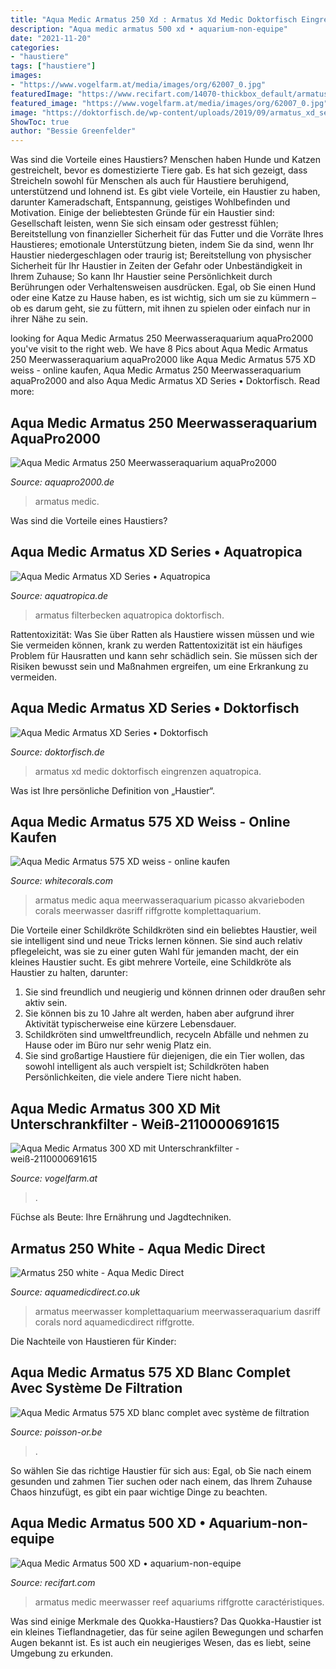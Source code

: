 ```yaml
---
title: "Aqua Medic Armatus 250 Xd : Armatus Xd Medic Doktorfisch Eingrenzen Aquatropica"
description: "Aqua medic armatus 500 xd • aquarium-non-equipe"
date: "2021-11-20"
categories:
- "haustiere"
tags: ["haustiere"]
images:
- "https://www.vogelfarm.at/media/images/org/62007_0.jpg"
featuredImage: "https://www.recifart.com/14070-thickbox_default/armatus-500-xd.jpg"
featured_image: "https://www.vogelfarm.at/media/images/org/62007_0.jpg"
image: "https://doktorfisch.de/wp-content/uploads/2019/09/armatus_xd_serie_65cm_deep.png"
ShowToc: true
author: "Bessie Greenfelder"
---
```



Was sind die Vorteile eines Haustiers?
Menschen haben Hunde und Katzen gestreichelt, bevor es domestizierte Tiere gab. Es hat sich gezeigt, dass Streicheln sowohl für Menschen als auch für Haustiere beruhigend, unterstützend und lohnend ist. Es gibt viele Vorteile, ein Haustier zu haben, darunter Kameradschaft, Entspannung, geistiges Wohlbefinden und Motivation. Einige der beliebtesten Gründe für ein Haustier sind: Gesellschaft leisten, wenn Sie sich einsam oder gestresst fühlen; Bereitstellung von finanzieller Sicherheit für das Futter und die Vorräte Ihres Haustieres; emotionale Unterstützung bieten, indem Sie da sind, wenn Ihr Haustier niedergeschlagen oder traurig ist; Bereitstellung von physischer Sicherheit für Ihr Haustier in Zeiten der Gefahr oder Unbeständigkeit in Ihrem Zuhause; So kann Ihr Haustier seine Persönlichkeit durch Berührungen oder Verhaltensweisen ausdrücken. Egal, ob Sie einen Hund oder eine Katze zu Hause haben, es ist wichtig, sich um sie zu kümmern – ob es darum geht, sie zu füttern, mit ihnen zu spielen oder einfach nur in ihrer Nähe zu sein.

	

		
looking for Aqua Medic Armatus 250 Meerwasseraquarium aquaPro2000 you've visit to the right web. We have 8 Pics about Aqua Medic Armatus 250 Meerwasseraquarium aquaPro2000 like Aqua Medic Armatus 575 XD weiss - online kaufen, Aqua Medic Armatus 250 Meerwasseraquarium aquaPro2000 and also Aqua Medic Armatus XD Series • Doktorfisch. Read more:
		
    
## Aqua Medic Armatus 250 Meerwasseraquarium AquaPro2000

<img loading=lazy src="https://www.aquapro2000.de/media/catalog/product/cache/1/image/1024x/c657acbaa43513bfcb392d597dba2b11/a/r/armatus_series_15253499390_448x448.png" onerror="this.onerror=null;this.src='https://tse3.mm.bing.net/th?id=OIP.s0zf7Q9B_NrpbyaLAy5qGQAAAA&amp;pid=15.1';" alt="Aqua Medic Armatus 250 Meerwasseraquarium aquaPro2000">

_Source: aquapro2000.de_

>armatus medic. 

	

Was sind die Vorteile eines Haustiers?

    
## Aqua Medic Armatus XD Series • Aquatropica

<img loading=lazy src="https://aquatropica.de/wp-content/uploads/2018/05/aqua_medic_armatus_filterbecken.jpg" onerror="this.onerror=null;this.src='https://tse2.mm.bing.net/th?id=OIP.8-l4lY0KR5e87XQtQJqboQHaHa&amp;pid=15.1';" alt="Aqua Medic Armatus XD Series • Aquatropica">

_Source: aquatropica.de_

>armatus filterbecken aquatropica doktorfisch. 

	

Rattentoxizität: Was Sie über Ratten als Haustiere wissen müssen und wie Sie vermeiden können, krank zu werden
Rattentoxizität ist ein häufiges Problem für Hausratten und kann sehr schädlich sein. Sie müssen sich der Risiken bewusst sein und Maßnahmen ergreifen, um eine Erkrankung zu vermeiden.

    
## Aqua Medic Armatus XD Series • Doktorfisch

<img loading=lazy src="https://doktorfisch.de/wp-content/uploads/2019/09/armatus_xd_serie_65cm_deep.png" onerror="this.onerror=null;this.src='https://tse3.mm.bing.net/th?id=OIP.ri5M4_N6rhDhQRZa-RnMOQHaHa&amp;pid=15.1';" alt="Aqua Medic Armatus XD Series • Doktorfisch">

_Source: doktorfisch.de_

>armatus xd medic doktorfisch eingrenzen aquatropica. 

	

Was ist Ihre persönliche Definition von „Haustier“.

    
## Aqua Medic Armatus 575 XD Weiss - Online Kaufen

<img loading=lazy src="https://www.whitecorals.com/media/images/org/5ArmatusXD_xtradeep_Montage_v1_1600px.png" onerror="this.onerror=null;this.src='https://tse3.mm.bing.net/th?id=OIP.s2deS-9S7dSCW0AEKdNcZAHaGr&amp;pid=15.1';" alt="Aqua Medic Armatus 575 XD weiss - online kaufen">

_Source: whitecorals.com_

>armatus medic aqua meerwasseraquarium picasso akvarieboden corals meerwasser dasriff riffgrotte komplettaquarium. 

	

Die Vorteile einer Schildkröte
Schildkröten sind ein beliebtes Haustier, weil sie intelligent sind und neue Tricks lernen können. Sie sind auch relativ pflegeleicht, was sie zu einer guten Wahl für jemanden macht, der ein kleines Haustier sucht. Es gibt mehrere Vorteile, eine Schildkröte als Haustier zu halten, darunter:
1. Sie sind freundlich und neugierig und können drinnen oder draußen sehr aktiv sein.
2. Sie können bis zu 10 Jahre alt werden, haben aber aufgrund ihrer Aktivität typischerweise eine kürzere Lebensdauer.
3. Schildkröten sind umweltfreundlich, recyceln Abfälle und nehmen zu Hause oder im Büro nur sehr wenig Platz ein.
4. Sie sind großartige Haustiere für diejenigen, die ein Tier wollen, das sowohl intelligent als auch verspielt ist; Schildkröten haben Persönlichkeiten, die viele andere Tiere nicht haben.

    
## Aqua Medic Armatus 300 XD Mit Unterschrankfilter - Weiß-2110000691615

<img loading=lazy src="https://www.vogelfarm.at/media/images/org/62007_0.jpg" onerror="this.onerror=null;this.src='https://tse2.mm.bing.net/th?id=OIP.2skn9gQZ6W2r3MO3NpK87wAAAA&amp;pid=15.1';" alt="Aqua Medic Armatus 300 XD mit Unterschrankfilter - weiß-2110000691615">

_Source: vogelfarm.at_

>. 

	

Füchse als Beute: Ihre Ernährung und Jagdtechniken.

    
## Armatus 250 White - Aqua Medic Direct

<img loading=lazy src="https://aquamedicdirect.co.uk/wp-content/uploads/2019/02/510.014_6.png" onerror="this.onerror=null;this.src='https://tse1.mm.bing.net/th?id=OIP.C0MVEdhsYJ6elIxMTX0b_QHaE8&amp;pid=15.1';" alt="Armatus 250 white - Aqua Medic Direct">

_Source: aquamedicdirect.co.uk_

>armatus meerwasser komplettaquarium meerwasseraquarium dasriff corals nord aquamedicdirect riffgrotte. 

	

Die Nachteile von Haustieren für Kinder:

    
## Aqua Medic Armatus 575 XD Blanc Complet Avec Système De Filtration

<img loading=lazy src="https://www.poisson-or.be/41774-thickbox_default/aqua-medic-armatus-575-xd-blanc-complet-avec-système-de-filtration-16950€-en-bon-d-achats-corauxpoissons.jpg" onerror="this.onerror=null;this.src='https://tse4.mm.bing.net/th?id=OIP.NpyvJhoTxkzJLzSMCQp0fgHaHa&amp;pid=15.1';" alt="Aqua Medic Armatus 575 XD blanc complet avec système de filtration">

_Source: poisson-or.be_

>. 

	

So wählen Sie das richtige Haustier für sich aus: Egal, ob Sie nach einem gesunden und zahmen Tier suchen oder nach einem, das Ihrem Zuhause Chaos hinzufügt, es gibt ein paar wichtige Dinge zu beachten.

    
## Aqua Medic Armatus 500 XD • Aquarium-non-equipe

<img loading=lazy src="https://www.recifart.com/14070-thickbox_default/armatus-500-xd.jpg" onerror="this.onerror=null;this.src='https://tse1.mm.bing.net/th?id=OIP.ZY0VgSyPEMbnJlo_LKSxXwHaHa&amp;pid=15.1';" alt="Aqua Medic Armatus 500 XD • aquarium-non-equipe">

_Source: recifart.com_

>armatus medic meerwasser reef aquariums riffgrotte caractéristiques. 

	

Was sind einige Merkmale des Quokka-Haustiers?
Das Quokka-Haustier ist ein kleines Tieflandnagetier, das für seine agilen Bewegungen und scharfen Augen bekannt ist. Es ist auch ein neugieriges Wesen, das es liebt, seine Umgebung zu erkunden.

